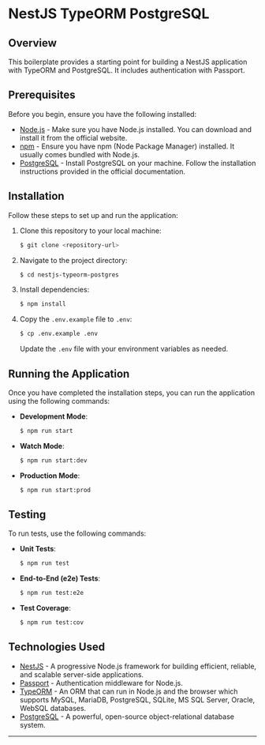 
# NestJS TypeORM PostgreSQL

## Overview

This boilerplate provides a starting point for building a NestJS application with TypeORM and PostgreSQL. It includes authentication with Passport.

## Prerequisites

Before you begin, ensure you have the following installed:

- [Node.js](https://nodejs.org/) - Make sure you have Node.js installed. You can download and install it from the official website.
- [npm](https://www.npmjs.com/) - Ensure you have npm (Node Package Manager) installed. It usually comes bundled with Node.js.
- [PostgreSQL](https://www.postgresql.org/) - Install PostgreSQL on your machine. Follow the installation instructions provided in the official documentation.

## Installation

Follow these steps to set up and run the application:

1. Clone this repository to your local machine:

    ```bash
    $ git clone <repository-url>
    ```

2. Navigate to the project directory:

    ```bash
    $ cd nestjs-typeorm-postgres
    ```

3. Install dependencies:

    ```bash
    $ npm install
    ```

4. Copy the `.env.example` file to `.env`:

    ```bash
    $ cp .env.example .env
    ```

    Update the `.env` file with your environment variables as needed.

## Running the Application

Once you have completed the installation steps, you can run the application using the following commands:

- **Development Mode**:

    ```bash
    $ npm run start
    ```

- **Watch Mode**:

    ```bash
    $ npm run start:dev
    ```

- **Production Mode**:

    ```bash
    $ npm run start:prod
    ```

## Testing

To run tests, use the following commands:

- **Unit Tests**:

    ```bash
    $ npm run test
    ```

- **End-to-End (e2e) Tests**:

    ```bash
    $ npm run test:e2e
    ```

- **Test Coverage**:

    ```bash
    $ npm run test:cov
    ```

## Technologies Used

- [NestJS](https://docs.nestjs.com/first-steps) - A progressive Node.js framework for building efficient, reliable, and scalable server-side applications.
- [Passport](https://www.passportjs.org/) - Authentication middleware for Node.js.
- [TypeORM](https://typeorm.io/) - An ORM that can run in Node.js and the browser which supports MySQL, MariaDB, PostgreSQL, SQLite, MS SQL Server, Oracle, WebSQL databases.
- [PostgreSQL](https://www.postgresql.org/) - A powerful, open-source object-relational database system.

---
